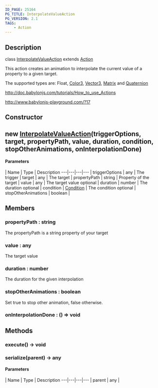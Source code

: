 ```yaml
---
ID_PAGE: 25164
PG_TITLE: InterpolateValueAction
PG_VERSION: 2.1
TAGS:
    - Action
---
```

## Description

class [InterpolateValueAction](/classes/2.5/InterpolateValueAction) extends [Action](/classes/2.5/Action)

This action creates an animation to interpolate the current value of a property to a given target.

The supported types are: Float, [Color3](/classes/2.5/Color3), [Vector3](/classes/2.5/Vector3), [Matrix](/classes/2.5/Matrix) and [Quaternion](/classes/2.5/Quaternion)

http://doc.babylonjs.com/tutorials/How_to_use_Actions

http://www.babylonjs-playground.com/?17

## Constructor

## new [InterpolateValueAction](/classes/2.5/InterpolateValueAction)(triggerOptions, target, propertyPath, value, duration, condition, stopOtherAnimations, onInterpolationDone)



#### Parameters
 | Name | Type | Description
---|---|---|---
 | triggerOptions | any |     The trigger
 | target | any |     The target
 | propertyPath | string |     Property of the target
 | value | any |     The target value
optional | duration | number |     The duration
optional | condition | [Condition](/classes/2.5/Condition) |     The condition
optional | stopOtherAnimations | boolean |   
## Members

### propertyPath : string

The propertyPath is a string property of your target

### value : any

The target value

### duration : number

The duration for the given interpolation

### stopOtherAnimations : boolean

Set true to stop other animation, false otherwise.

### onInterpolationDone : () =&gt; void



## Methods

### execute() &rarr; void


### serialize(parent) &rarr; any



#### Parameters
 | Name | Type | Description
---|---|---|---
 | parent | any |  

